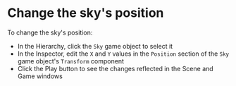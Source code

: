 # Change the sky's position

To change the sky's position:
- In the Hierarchy, click the `Sky` game object to select it
- In the Inspector, edit the `X` and `Y` values in the `Position` section of the `Sky` game object's `Transform` component
- Click the Play button to see the changes reflected in the Scene and Game windows